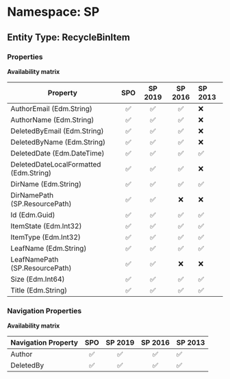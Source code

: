 # Namespace: SP

## Entity Type: RecycleBinItem

### Properties

**Availability matrix**

Property | SPO | SP 2019 | SP 2016 | SP 2013
----------|:---:|:-------:|:-------:|:-------
AuthorEmail (Edm.String) | ✅ | ✅ | ✅ | ❌
AuthorName (Edm.String) | ✅ | ✅ | ✅ | ❌
DeletedByEmail (Edm.String) | ✅ | ✅ | ✅ | ❌
DeletedByName (Edm.String) | ✅ | ✅ | ✅ | ❌
DeletedDate (Edm.DateTime) | ✅ | ✅ | ✅ | ✅
DeletedDateLocalFormatted (Edm.String) | ✅ | ✅ | ✅ | ❌
DirName (Edm.String) | ✅ | ✅ | ✅ | ✅
DirNamePath (SP.ResourcePath) | ✅ | ✅ | ❌ | ❌
Id (Edm.Guid) | ✅ | ✅ | ✅ | ✅
ItemState (Edm.Int32) | ✅ | ✅ | ✅ | ✅
ItemType (Edm.Int32) | ✅ | ✅ | ✅ | ✅
LeafName (Edm.String) | ✅ | ✅ | ✅ | ✅
LeafNamePath (SP.ResourcePath) | ✅ | ✅ | ❌ | ❌
Size (Edm.Int64) | ✅ | ✅ | ✅ | ✅
Title (Edm.String) | ✅ | ✅ | ✅ | ✅

### Navigation Properties

**Availability matrix**

Navigation Property | SPO | SP 2019 | SP 2016 | SP 2013
----------|:---:|:-------:|:-------:|:-------
Author | ✅ | ✅ | ✅ | ✅
DeletedBy | ✅ | ✅ | ✅ | ✅
